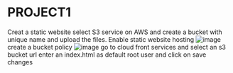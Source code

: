 # PROJECT1
Creat a static website
select S3 service on AWS and create a bucket with unique name and upload the files.
Enable static website hosting
![image](https://github.com/kln12/PROJECT1/assets/58560303/fc621c8c-7512-4964-8f89-dccbfb2f5add)
create a bucket policy
![image](https://github.com/kln12/PROJECT1/assets/58560303/17e5cbb6-c365-4b70-993e-e130c64622f8)
go to cloud front services and select an s3 bucket url
enter an index.html as default root user and click on save changes

